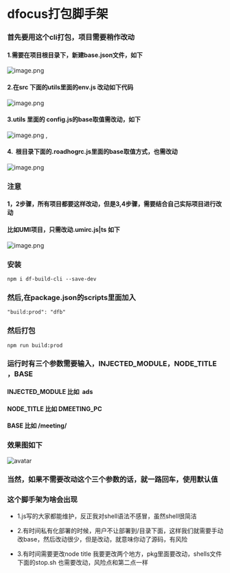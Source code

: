 # dfocus打包脚手架


### 首先要用这个cli打包，项目需要稍作改动
#### 1.需要在项目根目录下，新建base.json文件，如下
![image.png](https://cdn.nlark.com/yuque/0/2019/png/93166/1577083181212-566a20b7-3d02-419c-9459-f619ba613d0f.png#align=left&display=inline&height=814&name=image.png&originHeight=1628&originWidth=2666&size=495969&status=done&style=none&width=1333)

#### 2.在src 下面的utils里面的env.js 改动如下代码
![image.png](https://cdn.nlark.com/yuque/0/2019/png/93166/1577075613857-0c95faa7-07ea-4b90-992c-9c052be5aeee.png#align=left&display=inline&height=681&name=image.png&originHeight=1362&originWidth=2276&size=341946&status=done&style=none&width=1138)

#### 3.utils 里面的 config.js的base取值需改动，如下

![image.png](https://cdn.nlark.com/yuque/0/2019/png/93166/1577075792485-e9289749-bfc9-4ac0-943b-d088d6df5308.png#align=left&display=inline&height=662&name=image.png&originHeight=1324&originWidth=2266&size=507414&status=done&style=none&width=1133)
,
#### 4.  根目录下面的.roadhogrc.js里面的base取值方式，也需改动

![image.png](https://cdn.nlark.com/yuque/0/2019/png/93166/1577075938436-02a40c41-8182-4d10-bd96-f1c01cb3726a.png#align=left&display=inline&height=662&name=image.png&originHeight=1324&originWidth=2016&size=417596&status=done&style=none&width=1008)

### 注意
#### 1，2步骤，所有项目都要这样改动，但是3,4步骤，需要结合自己实际项目进行改动
#### 比如UMI项目，只需改动.umirc.js|ts 如下
![image.png](https://cdn.nlark.com/yuque/0/2019/png/93166/1577077110861-b0d8b2d1-687d-4872-b6b9-db2cf374360d.png#align=left&display=inline&height=580&name=image.png&originHeight=1160&originWidth=1890&size=303091&status=done&style=none&width=945)


### 安装
```
npm i df-build-cli --save-dev
```


### 然后,在package.json的scripts里面加入

```
"build:prod": "dfb"
```


### 然后打包

```
npm run build:prod
```

### 运行时有三个参数需要输入，INJECTED_MODULE，NODE_TITLE ，BASE
#### INJECTED_MODULE 比如  ads
#### NODE_TITLE 比如 DMEETING_PC
#### BASE 比如 /meeting/


### 效果图如下
![avatar](https://github.com/DFocusGroup/dfocus-build-cli/blob/master/doc/dfb.gif)
### 当然，如果不需要改动这个三个参数的话，就一路回车，使用默认值

### 这个脚手架为啥会出现

- 1.js写的大家都能维护，反正我对shell语法不感冒，虽然shell很简洁

- 2.有时间私有化部署的时候，用户不让部署到/目录下面，这样我们就需要手动改base，然后改动很少，但是改动，就意味你动了源码，有风险

-  3.有时间需要更改node title 我要更改两个地方，pkg里面要改动，shells文件下面的stop.sh 也需要改动，风险点和第二点一样